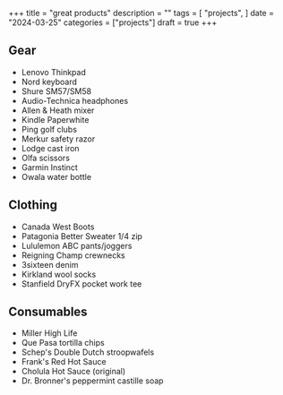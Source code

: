 +++
title = "great products"
description = ""
tags = [
    "projects",
]
date = "2024-03-25"
categories = ["projects"]
draft = true
+++

## Gear
- Lenovo Thinkpad
- Nord keyboard
- Shure SM57/SM58
- Audio-Technica headphones
- Allen & Heath mixer
- Kindle Paperwhite
- Ping golf clubs
- Merkur safety razor
- Lodge cast iron
- Olfa scissors
- Garmin Instinct
- Owala water bottle

## Clothing
- Canada West Boots
- Patagonia Better Sweater 1/4 zip
- Lululemon ABC pants/joggers
- Reigning Champ crewnecks
- 3sixteen denim
- Kirkland wool socks
- Stanfield DryFX pocket work tee

## Consumables
- Miller High Life
- Que Pasa tortilla chips
- Schep's Double Dutch stroopwafels
- Frank's Red Hot Sauce
- Cholula Hot Sauce (original)
- Dr. Bronner's peppermint castille soap
